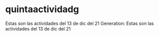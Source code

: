 # quintaactividadg
Estas son las actividades del 13 de dic del 21
Generation: Estas son las actividades del 13 de dic del 21 
